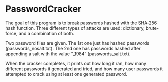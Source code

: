 # PasswordCracker
The goal of this program is to break passwords hashed with the SHA‐256 hash function. Three different types of attacks are used: dictionary, brute-force, and a combination of both. 

Two password files are given. The 1st one just has hashed passwords (passwords_nosalt.txt). The 2nd one has passwords hashed after appending a salt with the value “_1984” (passwords_salt.txt).

When the cracker completes, it prints out how long it ran, how many different passwords it generated and tried, and how many user passwords it attempted to crack using at least one generated password.
         
